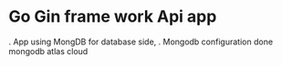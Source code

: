 # Go Gin frame work Api app
. App using MongDB for database side,
. Mongodb configuration done mongodb atlas cloud
